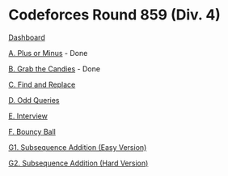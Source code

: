# Codeforces Round 859 (Div. 4)

[Dashboard](https://codeforces.com/contest/1807)

[A. Plus or Minus](https://codeforces.com/contest/1807/problem/A) - Done

[B. Grab the Candies](https://codeforces.com/contest/1807/problem/B) - Done

[C. Find and Replace](https://codeforces.com/contest/1807/problem/C)

[D. Odd Queries](https://codeforces.com/contest/1807/problem/D)

[E. Interview](https://codeforces.com/contest/1807/problem/E)

[F. Bouncy Ball](https://codeforces.com/contest/1807/problem/F)

[G1. Subsequence Addition (Easy Version)](https://codeforces.com/contest/1807/problem/G1)

[G2. Subsequence Addition (Hard Version)](https://codeforces.com/contest/1807/problem/G2)
